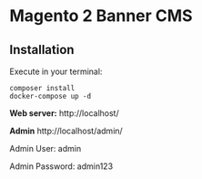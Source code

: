 # Magento 2 Banner CMS

## Installation

Execute in your terminal:
```
composer install
docker-compose up -d
```

**Web server:** http://localhost/

**Admin** http://localhost/admin/

Admin User: admin

Admin Password: admin123